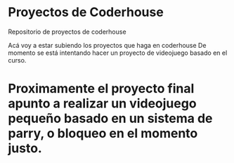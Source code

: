 # Proyectos de Coderhouse
Repositorio de proyectos de coderhouse

Acá voy a estar subiendo los proyectos que haga en coderhouse
De momento se está intentando hacer un proyecto de videojuego basado en el curso.
# Proximamente el proyecto final apunto a realizar un videojuego pequeño basado en un sistema de parry, o bloqueo en el momento justo.
